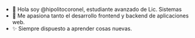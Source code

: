 - 👋 Hola soy @hipolitocoronel, estudiante avanzado de Lic. Sistemas  
- 👀 Me apasiona tanto el desarrollo frontend y backend de aplicaciones web.
- ✨ Siempre dispuesto a aprender cosas nuevas.

<!---
hipolitocoronel/hipolitocoronel is a ✨ special ✨ repository because its `README.md` (this file) appears on your GitHub profile.
You can click the Preview link to take a look at your changes.
--->
